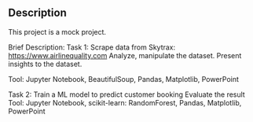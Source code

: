 ## Description 
This project is a mock project.

Brief Description:
Task 1:
Scrape data from Skytrax: https://www.airlinequality.com 
Analyze, manipulate the dataset.
Present insights to the dataset.

Tool: Jupyter Notebook, BeautifulSoup, Pandas, Matplotlib, PowerPoint 

Task 2:
Train a ML model to predict customer booking
Evaluate the result
Tool: Jupyter Notebook, scikit-learn: RandomForest, Pandas, Matplotlib, PowerPoint
